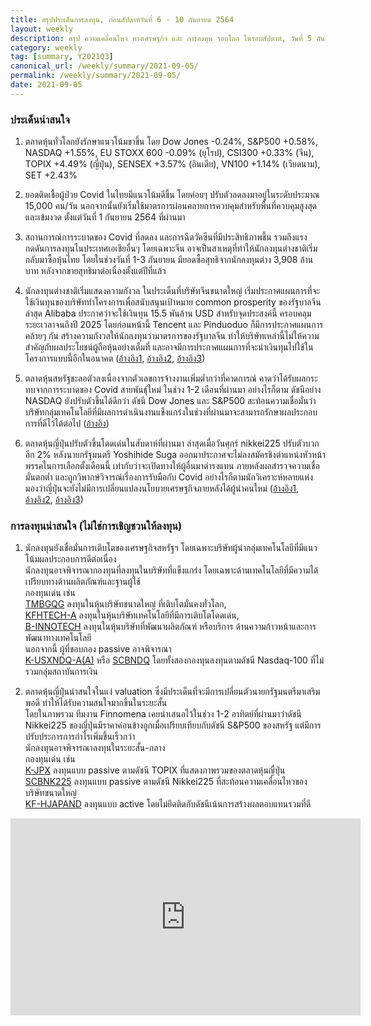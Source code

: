 ```yaml
---
title: สรุปประเด็นการลงทุน, ก่อนสัปดาห์วันที่ 6 - 10 กันยายน 2564
layout: weekly
description: สรุป ความเคลื่อนไหว ทางเศรษฐกิจ และ การลงทุน รอบโลก ในรอบสัปดาห์, วันที่ 5 กันยายน 2564
category: weekly
tag: [summary, Y2021Q3]
canonical_url: /weekly/summary/2021-09-05/
permalink: /weekly/summary/2021-09-05/
date: 2021-09-05
---
```


### ประเด็นน่าสนใจ

1. ตลาดหุ้นทั่วโลกยังรักษาแนวโน้มขาขึ้น โดย Dow Jones -0.24%, S&P500 +0.58%, NASDAQ +1.55%, EU STOXX 600 -0.09% (ยุโรป), CSI300 +0.33% (จีน), TOPIX +4.49% (ญี่ปุ่น), SENSEX +3.57% (อินเดีย), VN100 +1.14% (เวียดนาม), SET +2.43%

2. ยอดติดเชื้อผู้ป่วย Covid ในไทยมีแนวโน้มดีขึ้น โดยค่อยๆ ปรับตัวลดลงมาอยู่ในระดับประมาณ 15,000 คน/วัน นอกจากนั้นยังเริ่มใช้มาตรการผ่อนคลายการควบคุมสำหรับพื้นที่ควบคุมสูงสุดและเข้มงวด ตั้งแต่วันที่ 1 กันยายน 2564 ที่ผ่านมา

3. สถานการณ์การระบาดของ Covid ที่ลดลง และการฉีดวัคซีนที่มีประสิทธิภาพขึ้น รวมถึงแรงกดดันการลงทุนไนประเทศเอเชียอื่นๆ โดยเฉพาะจีน อาจเป็นสาเหตุที่ทำให้นักลงทุนต่างชาติเริ่มกลับมาซื้อหุ้นไทย โดยในช่วงวันที่ 1-3 กันยายน มียอดซื้อสุทธิจากนักลงทุนต่าง 3,908 ล้านบาท หลังจากขายสุทธิมาต่อเนื่องตั้งแต่ปีที่แล้ว

4. นักลงทุนต่างชาติเริ่มแสดงความกังวล ในประเด็นที่บริษัทจีนขนาดใหญ่ เริ่มประกาศแผนการที่จะใช้เงินทุนของบริษัททำโครงการเพื่อสนับสนุนเป้าหมาย common prosperity ของรัฐบาลจีน ล่าสุด Alibaba ประกาศว่าจะใช้เงินทุน 15.5 พันล้าน USD สำหรับจุดประสงค์นี้ ครอบคลุมระยะเวลาจนถึงปี 2025 โดยก่อนหน้านี้ Tencent และ Pinduoduo ก็มีการประกาศแผนการคล้ายๆ กัน สร้างความกังวลให้นักลงทุนว่ามาตรการของรัฐบาลจีน ทำให้บริษัทเหล่านี้ไม่ให้ความสำคัญกับผลประโยชน์ผู้ถือหุ้นอย่างเต็มที่ และอาจมีการประกาศแผนการที่จะนำเงินทุนไปใช้ในโครงการแบบนี้อีกในอนาคต
([อ้างอิง1](https://finance.yahoo.com/news/alibaba-pledges-15-5-billion-095935254.html), 
[อ้างอิง2](https://finance.yahoo.com/news/china-big-tech-charitable-donations-092513809.html), 
[อ้างอิง3](https://www.scmp.com/tech/big-tech/article/3147333/alibaba-earmarks-100-billion-yuan-towards-chinas-common-prosperity))

5. ตลาดหุ้นสหรัฐชะลอตัวลงเนื่องจากตัวเลขการจ้างงานเพิ่มต่ำกว่าที่คาดการณ์ คาดว่าได้รับผลกระทบจากการระบาดของ Covid สายพันธุ์ใหม่ ในช่วง 1-2 เดือนที่ผ่านมา อย่างไรก็ตาม ดัชนีอย่าง NASDAQ ยังปรับตัวขึ้นได้ดีกว่า ดัชนี Dow Jones และ S&P500 สะท้อนความเชื่อมั่นว่าบริษัทกลุ่มเทคโนโลยีที่มีผลการดำเนินงานแข็งแกร่งในช่วงที่ผ่านมาจะสามารถรักษาผลประกอบการที่ดีไว้ได้ต่อไป
([อ้างอิง](https://www.cnbc.com/2021/09/03/stocks-could-look-right-past-the-weak-jobs-report-to-another-strong-earnings-season.html)) 

6. ตลาดหุ้นญี่ปุ่นปรับตัวขึ้นโดดเด่นในสับดาห์ที่ผ่านมา ล่าสุดเมื่อวันศุกร์ nikkei225 ปรับตัวบวกอีก 2% หลังนายกรัฐมนตรี Yoshihide Suga ออกมาประกาศจะไม่ลงสมัครชิงตำแหน่งหัวหน้าพรรคในการเลือกตั้งเดือนนี้ เท่ากับว่าจะเปิดทางให้ผู้อื่นมาดำรงแทน ภายหลังผลสำรวจความเชื่อมั่นตกต่ำ และถูกวิพากษ์วิจารณ์เรื่องการรับมือกับ Covid อย่างไรก็ตามนักวิเคราะห์หลายแห่งมองว่าญี่ปุ่นจะยังไม่มีการเปลี่ยนแปลงนโยบายเศรษฐกิจภายหลังได้ผู้นำคนใหม่
([อ้างอิง1](https://www.finnomena.com/finnomena-ic/finnomena-market-alert-japan-0/), 
[อ้างอิง2](https://www.cnbc.com/2021/09/03/asia-markets-china-economy-us-jobs-data-alibaba-currencies-oil.html), 
[อ้างอิง3](https://www.reuters.com/world/asia-pacific/view-reactions-reports-japan-pm-suga-step-down-2021-09-03/)) 


### การลงทุนน่าสนใจ (ไม่ใช่การเชิญชวนให้ลงทุน)

1. นักลงทุนยังเชื่อมั่นการเติบโตของเศรษฐกิจสหรัฐฯ โดยเฉพาะบริษัทผู้นำกลุ่มเทคโนโลยีที่มีแนวโน้มผลประกอบการดีต่อเนื่อง  
นักลงทุนอาจพิจารณากองทุนที่ลงทุนในบริษัทที่แข็งแกร่ง โดยเฉพาะด้านเทคโนโลยีที่มีความได้เปรียบทางด้านผลิตภัณฑ์และฐานผู้ใช้  
กองทุนเด่น เช่น  
[TMBGQG](https://www.finnomena.com/fund/TMBGQG) ลงทุนในหุ้นบริษัทขนาดใหญ่ ที่เติบโตมั่นคงทั่วโลก,  
[KFHTECH-A](https://www.finnomena.com/fund/KFHTECH-A) ลงทุนในหุ้นบริษัทเทคโนโลยีที่มีการเติบโตโดดเด่น,  
[B-INNOTECH](https://www.finnomena.com/fund/B-INNOTECH) ลงทุนในหุ้นบริษัทที่พัฒนาผลิตภัณฑ์ หรือบริการ ด้านความก้าวหน้าและการพัฒนาทางเทคโนโลยี  
นอกจากนี้ ผู้ที่ชอบกอง passive อาจพิจารณา  
[K-USXNDQ-A(A)](https://www.finnomena.com/fund/K-USXNDQ-A(A)) หรือ
[SCBNDQ](https://www.finnomena.com/fund/SCBNDQ(A)) โดยทั้งสองกองทุนลงทุนตามดัชนี Nasdaq-100 ที่ไม่รวมกลุ่มสถาบันการเงิน

2. ตลาดหุ้นญี่ปุ่นน่าสนใจในแง่ valuation ซึ่งมีประเด็นที่จะมีการเปลี่ยนตัวนายกรัฐมนตรีมาเสริมพอดี ทำให้ได้รับความสนใจมากขึ้นในระยะสั้น  
โดยในภาพรวม ทีมงาน Finnomena เคยนำเสนอไว้ในช่วง 1-2 อาทิตย์ที่ผ่านมาว่าดัชนี Nikkei225 ของญี่ปุ่นมีราคาค่อนข้างถูกเมื่อเปรียบเทียบกับดัชนี S&P500 ของสหรัฐ แต่มีการปรับประการการกำไรเพิ่มขึ้นเร็วกว่า  
นักลงทุนอาจพิจารณาลงทุนในระยะสั้น-กลาง  
กองทุนเด่น เช่น  
[K-JPX](https://www.finnomena.com/fund/K-JPX) ลงทุนแบบ passive ตามดัชนี TOPIX ที่แสดงภาพรวมของตลาดหุ้นญื่ปุ่น  
[SCBNK225](https://www.finnomena.com/fund/SCBNK225) ลงทุนแบบ passive ตามดัชนี Nikkei225 ที่สะท้อนความเคลื่อนไหวของบริษัทขนาดใหญ่  
[KF-HJAPAND](https://www.finnomena.com/fund/KF-HJAPAND) ลงทุนแบบ active โดยไม่ยึดติดกับดัชนีเน้นการสร้างผลตอบแทนรวมที่ดี

<div class="text-center">
    <iframe width="560" height="315" src="https://www.youtube.com/embed/N6frv63t5vQ?start=1573" title="YouTube video player" frameborder="0" allow="accelerometer; autoplay; clipboard-write; encrypted-media; gyroscope; picture-in-picture" allowfullscreen></iframe>  
</div>